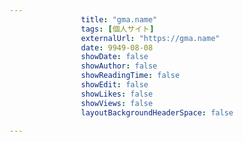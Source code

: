 ---
                title: "gma.name"
                tags: [個人サイト]
                externalUrl: "https://gma.name"
                date: 9949-08-08
                showDate: false
                showAuthor: false
                showReadingTime: false
                showEdit: false
                showLikes: false
                showViews: false
                layoutBackgroundHeaderSpace: false
                ---

